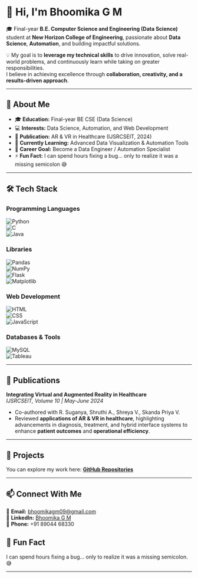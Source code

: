 # 👋 Hi, I'm Bhoomika G M  

🎓 Final-year **B.E. Computer Science and Engineering (Data Science)** student at **New Horizon College of Engineering**, passionate about **Data Science**, **Automation**, and building impactful solutions.  

💡 My goal is to **leverage my technical skills** to drive innovation, solve real-world problems, and continuously learn while taking on greater responsibilities.  
I believe in achieving excellence through **collaboration, creativity, and a results-driven approach**.  

---

## 📌 About Me  
- 🎓 **Education:** Final-year BE CSE (Data Science)  
- 💻 **Interests:** Data Science, Automation, and Web Development  
- 📄 **Publication:** AR & VR in Healthcare (IJSRCSEIT, 2024)  
- 🌱 **Currently Learning:** Advanced Data Visualization & Automation Tools  
- 🎯 **Career Goal:** Become a Data Engineer / Automation Specialist  
- ⚡ **Fun Fact:** I can spend hours fixing a bug… only to realize it was a missing semicolon 😅  

---

## 🛠 Tech Stack  

### Programming Languages  
![Python](https://img.shields.io/badge/Python-3776AB?style=for-the-badge&logo=python&logoColor=white)  
![C](https://img.shields.io/badge/C-00599C?style=for-the-badge&logo=c&logoColor=white)  
![Java](https://img.shields.io/badge/Java-007396?style=for-the-badge&logo=java&logoColor=white)  

### Libraries  
![Pandas](https://img.shields.io/badge/Pandas-150458?style=for-the-badge&logo=pandas&logoColor=white)  
![NumPy](https://img.shields.io/badge/Numpy-013243?style=for-the-badge&logo=numpy&logoColor=white)  
![Flask](https://img.shields.io/badge/Flask-000000?style=for-the-badge&logo=flask&logoColor=white)  
![Matplotlib](https://img.shields.io/badge/Matplotlib-11557c?style=for-the-badge)  

### Web Development  
![HTML](https://img.shields.io/badge/HTML5-E34F26?style=for-the-badge&logo=html5&logoColor=white)  
![CSS](https://img.shields.io/badge/CSS3-1572B6?style=for-the-badge&logo=css3&logoColor=white)  
![JavaScript](https://img.shields.io/badge/JavaScript-F7DF1E?style=for-the-badge&logo=javascript&logoColor=black)  

### Databases & Tools  
![MySQL](https://img.shields.io/badge/MySQL-4479A1?style=for-the-badge&logo=mysql&logoColor=white)  
![Tableau](https://img.shields.io/badge/Tableau-E97627?style=for-the-badge&logo=tableau&logoColor=white)  

---

## 📄 Publications  
**Integrating Virtual and Augmented Reality in Healthcare**  
*IJSRCSEIT, Volume 10 | May-June 2024*  
- Co-authored with R. Suganya, Shruthi A., Shreya V., Skanda Priya V.  
- Reviewed **applications of AR & VR in healthcare**, highlighting advancements in diagnosis, treatment, and hybrid interface systems to enhance **patient outcomes** and **operational efficiency**.

---

## 🚀 Projects  
You can explore my work here: [**GitHub Repositories**](https://github.com/bhoomi-gm)  

---

## 📫 Connect With Me  
📧 **Email:** [bhoomikagm09@gmail.com](mailto:bhoomikagm09@gmail.com)  
💼 **LinkedIn:** [Bhoomika G M](https://www.linkedin.com/in/bhoomika-g-m-b598052a8/)  
📱 **Phone:** +91 89044 68330  

## 🎯 Fun Fact  
I can spend hours fixing a bug… only to realize it was a missing semicolon. 😅  

---



